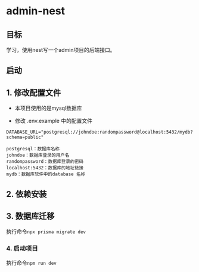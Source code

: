 # admin-nest

## 目标

学习，使用nest写一个admin项目的后端接口。

## 启动

## 1. 修改配置文件

- 本项目使用的是mysql数据库

- 修改 .env.example 中的配置文件

```
DATABASE_URL="postgresql://johndoe:randompassword@localhost:5432/mydb?schema=public"

postgresql：数据库名称
johndoe：数据库登录的用户名
randompassword：数据库登录的密码
localhost:5432：数据库的地址链接
mydb：数据库软件中的database 名称
```

## 2. 依赖安装

## 3. 数据库迁移

执行命令`npx prisma migrate dev`

### 4. 启动项目

执行命令`npm run dev`
